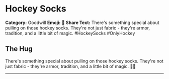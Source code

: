 # Hockey Socks

**Category:** Goodwill
**Emoji:** 🧦
**Share Text:** There's something special about pulling on those hockey socks. They're not just fabric - they're armor, tradition, and a little bit of magic. #HockeySocks #OnlyHockey

## The Hug

There's something special about pulling on those hockey socks. They're not just fabric - they're armor, tradition, and a little bit of magic. 🧦🏒

---
